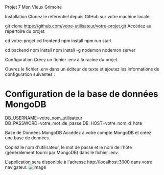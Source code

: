 Projet 7
Mon Vieux Grimoire

Installation
Clonez le référentiel depuis GitHub sur votre machine locale.

git clone https://github.com/votre-utilisateur/votre-projet.git
Accédez au répertoire du projet.

cd votre-projet
cd frontend
npm install
npm run start

cd backend
npm install
npm install -g nodemon
nodemon server

Configuration
Créez un fichier .env à la racine du projet.

Ouvrez le fichier .env dans un éditeur de texte et ajoutez les informations de configuration suivantes :

# Configuration de la base de données MongoDB
DB_USERNAME=votre_nom_utilisateur
DB_PASSWORD=votre_mot_de_passe
DB_HOST=votre_nom_d_hote

Base de Données MongoDB
Accédez à votre compte MongoDB et créez une base de données.

Copiez le nom d'utilisateur, le mot de passe et le nom de l'hôte (généralement fourni par MongoDB) dans le fichier .env.

L'application sera disponible à l'adresse http://localhost:3000 dans votre navigateur.
![image](https://github.com/alexClmls/Projet-7/assets/48100843/11596d10-7239-4f69-827a-8d4b819f1cf8)
